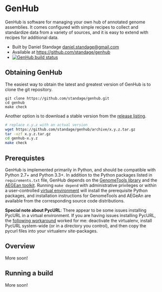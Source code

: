 GenHub
======

GenHub is software for managing your own hub of annotated genome assemblies. It
comes configured with simple recipes to collect and standardize data from a
variety of sources, and it is easy to extend with recipes for additional data.

* Built by Daniel Standage <daniel.standage@gmail.com>
* Available at https://github.com/standage/genhub
* [![GenHub build status](https://api.travis-ci.org/standage/genhub.svg?branch=master)](https://travis-ci.org/standage/genhub)

## Obtaining GenHub

The easiest way to obtain the latest and greatest version of GenHub is to clone
the git repository.

```
git clone https://github.com/standage/genhub.git
cd genhub
make check
```

Another option is to download a stable version from the [release listing][rel].

```bash
# replace x.y.z with an actual version
wget https://github.com/standage/genhub/archive/x.y.z.tar.gz
tar -xzf x.y.z.tar.gz
cd genhub-x.y.z
make check
```

[rel]: https://github.com/standage/genhub/releases

## Prerequistes

GenHub is implemented primarily in Python, and should be compatible with Python
2.7+ and Python 3.3+. In addition to the Python packages listed in
`requirements.txt` file, GenHub depends on the [GenomeTools library][gt] and
the [AEGEan toolkit][agn]. Running `make depend` with administrative privileges
or within a user-controlled [virtual environment][venv] will install the
prerequisite Python packages, and installation instructions for GenomeTools and
AEGeAn are available from the corresponding source code distributions.

**Special note about PycURL**: There appear to be some issues installing PycURL
in a virtual environment. If you are having issues installing PycURL, the
[following workaround][curl] worked for me: deactivate the virtualenv, install
PycURL system-wide (or in a directory you control), and then copy the pycurl
files into your virtualenv site-packages.

[gt]: http://genometools.org
[agn]: http://standage.github.io/AEGeAn
[venv]: http://docs.python-guide.org/en/latest/dev/virtualenvs/
[curl]: http://eon01.com/blog/hacking-pycurl-installation-problem-within-virtualenv/

## Overview

More soon!

## Running a build

More soon!
